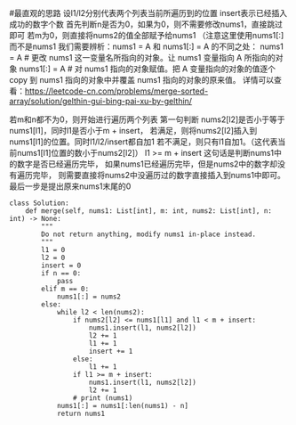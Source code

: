 #最直观的思路
设l1/l2分别代表两个列表当前所遍历到的位置
insert表示已经插入成功的数字个数
首先判断n是否为0，如果为0，则不需要修改nums1，直接跳过即可
若m为0，则直接将nums2的值全部赋予给nums1
（注意这里使用nums1[:]而不是nums1
我们需要辨析：nums1 = A 和 nums1[:] = A 的不同之处：
nums1 = A # 更改 nums1 这一变量名所指向的对象。让 nums1 变量指向 A 所指向的对象
nums1[:] = A # 对 nums1 指向的对象赋值。把 A 变量指向的对象的值逐个 copy 到 nums1 指向的对象中并覆盖 nums1 指向的对象的原来值。
详情可以查看：https://leetcode-cn.com/problems/merge-sorted-array/solution/gelthin-gui-bing-pai-xu-by-gelthin/

若m和n都不为0，则开始进行遍历两个列表
第一句判断 nums2[l2]是否小于等于nums1[l1]，同时l1是否小于m + insert，
若满足，则将nums2[l2]插入到nums1[l1]的位置。同时l1/l2/insert都自加1
若不满足，则只有l1自加1。（这代表当前nums1[l1]位置的数小于nums2[l2]）
l1 >= m + insert 这句话是判断nums1中的数字是否已经遍历完毕，
如果nums1已经遍历完毕，但是nums2中的数字却没有遍历完毕，
则需要直接将nums2中没遍历过的数字直接插入到nums1中即可。
最后一步是提出原来nums1末尾的0

```shell
class Solution:
    def merge(self, nums1: List[int], m: int, nums2: List[int], n: int) -> None:
        """
        Do not return anything, modify nums1 in-place instead.
        """
        l1 = 0
        l2 = 0
        insert = 0
        if n == 0:
            pass
        elif m == 0:
            nums1[:] = nums2
        else:
            while l2 < len(nums2):
                if nums2[l2] <= nums1[l1] and l1 < m + insert:
                    nums1.insert(l1, nums2[l2])
                    l2 += 1
                    l1 += 1
                    insert += 1
                else:
                    l1 += 1
                if l1 >= m + insert:
                    nums1.insert(l1, nums2[l2])
                    l2 += 1
                # print (nums1)
            nums1[:] = nums1[:len(nums1) - n]
            return nums1

```

